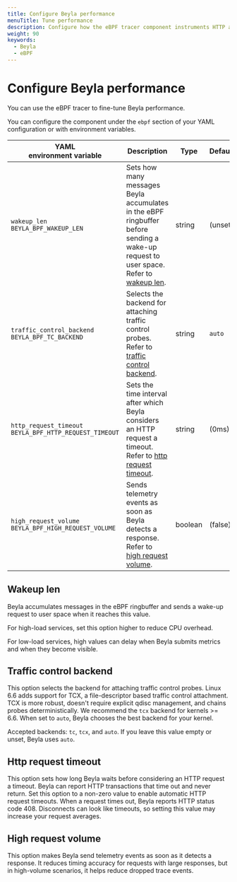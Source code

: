 ```yaml
---
title: Configure Beyla performance
menuTitle: Tune performance
description: Configure how the eBPF tracer component instruments HTTP and GRPC services of external processes and creates traces to forward to the next stage of the pipeline.
weight: 90
keywords:
  - Beyla
  - eBPF
---
```


# Configure Beyla performance

You can use the eBPF tracer to fine-tune Beyla performance.

You can configure the component under the `ebpf` section of your YAML configuration or with environment variables.

| YAML<br>environment variable                               | Description                                                                                                                                         | Type    | Default |
| ---------------------------------------------------------- | --------------------------------------------------------------------------------------------------------------------------------------------------- | ------- | ------- |
| `wakeup_len`<br>`BEYLA_BPF_WAKEUP_LEN`                     | Sets how many messages Beyla accumulates in the eBPF ringbuffer before sending a wake-up request to user space. Refer to [wakeup len](#wakeup-len). | string  | (unset) |
| `traffic_control_backend`<br>`BEYLA_BPF_TC_BACKEND`        | Selects the backend for attaching traffic control probes. Refer to [traffic control backend](#traffic-control-backend).                             | string  | `auto`  |
| `http_request_timeout`<br>`BEYLA_BPF_HTTP_REQUEST_TIMEOUT` | Sets the time interval after which Beyla considers an HTTP request a timeout. Refer to [http request timeout](#http-request-timeout).               | string  | (0ms)   |
| `high_request_volume`<br>`BEYLA_BPF_HIGH_REQUEST_VOLUME`   | Sends telemetry events as soon as Beyla detects a response. Refer to [high request volume](#high-request-volume).                                   | boolean | (false) |

## Wakeup len

Beyla accumulates messages in the eBPF ringbuffer and sends a wake-up request to user space when it reaches this value.

For high-load services, set this option higher to reduce CPU overhead.

For low-load services, high values can delay when Beyla submits metrics and when they become visible.

## Traffic control backend

This option selects the backend for attaching traffic control probes.
Linux 6.6 adds support for TCX, a file-descriptor based traffic control attachment. TCX is more robust, doesn't require explicit qdisc management, and chains probes deterministically.
We recommend the `tcx` backend for kernels >= 6.6.
When set to `auto`, Beyla chooses the best backend for your kernel.

Accepted backends: `tc`, `tcx`, and `auto`.
If you leave this value empty or unset, Beyla uses `auto`.

## Http request timeout

This option sets how long Beyla waits before considering an HTTP request a timeout.
Beyla can report HTTP transactions that time out and never return.
Set this option to a non-zero value to enable automatic HTTP request timeouts. When a request times out, Beyla reports HTTP status code 408. Disconnects can look like timeouts, so setting this value may increase your request averages.

## High request volume

This option makes Beyla send telemetry events as soon as it detects a response.
It reduces timing accuracy for requests with large responses, but in high-volume scenarios, it helps reduce dropped trace events.
